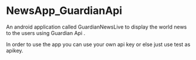 # NewsApp_GuardianApi
An android application called GuardianNewsLive to display the world news to the users using Guardian Api .

In order to use the app you can use your own api key or else just use test as apikey.



